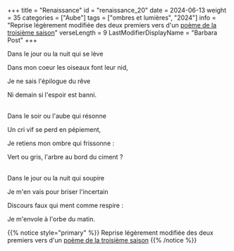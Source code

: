 +++
title = "Renaissance"
id = "renaissance_20"
date = 2024-06-13
weight = 35
categories = ["Aube"]
tags = ["ombres et lumières", "2024"]
info = "Reprise légèrement modifiée des deux premiers vers d'un [poème de la troisième saison](../3_troisieme_saison/calme_du_soir)"
verseLength = 9
LastModifierDisplayName = "Barbara Post"
+++

Dans le jour ou la nuit qui se lève

Dans mon coeur les oiseaux font leur nid,

Je ne sais l'épilogue du rêve

Ni demain si l'espoir est banni.

 \
Dans le soir ou l'aube qui résonne

Un cri vif se perd en pépiement,

Je retiens mon ombre qui frissonne :

Vert ou gris, l'arbre au bord du ciment ?

 \
Dans le jour ou la nuit qui soupire

Je m'en vais pour briser l'incertain

Discours faux qui ment comme respire :

Je m'envole à l'orbe du matin.

{{% notice style="primary" %}}
Reprise légèrement modifiée des deux premiers vers d'un [poème de la troisième saison](../3_troisieme_saison/calme_du_soir)
{{% /notice %}}
